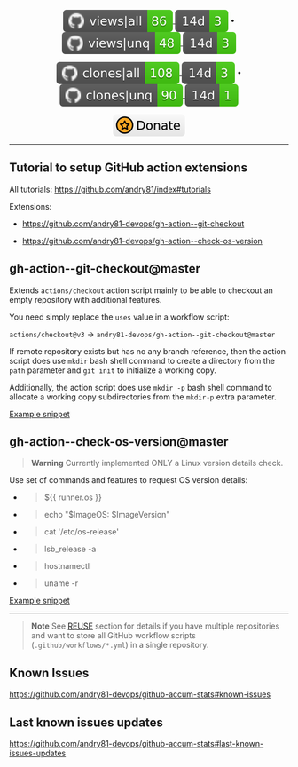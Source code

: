 <p align="center">
  <a href="https://github.com/andry81-stats/github-action-extensions--gh-stats/commits/master/traffic/views">
    <img src="https://github.com/andry81-cache/andry81-devops--gh-content-cache/raw/master/repo/andry81-devops/github-action-extensions/badges/traffic/views/all.svg" valign="middle" alt="GitHub views|any|total" />
    <img src="https://github.com/andry81-cache/andry81-devops--gh-content-cache/raw/master/repo/andry81-devops/github-action-extensions/badges/traffic/views/all-14d.svg" valign="middle" alt="GitHub views|any|14d" /></a>
• <a href="https://github.com/andry81-stats/github-action-extensions--gh-stats/commits/master/traffic/views">
    <img src="https://github.com/andry81-cache/andry81-devops--gh-content-cache/raw/master/repo/andry81-devops/github-action-extensions/badges/traffic/views/unq.svg" valign="middle" alt="GitHub views|unique per day|total" />
    <img src="https://github.com/andry81-cache/andry81-devops--gh-content-cache/raw/master/repo/andry81-devops/github-action-extensions/badges/traffic/views/unq-14d.svg" valign="middle" alt="GitHub views|unique per day|14d" /></a>
</p>

<p align="center">
  <a href="https://github.com/andry81-stats/github-action-extensions--gh-stats/commits/master/traffic/clones">
    <img src="https://github.com/andry81-cache/andry81-devops--gh-content-cache/raw/master/repo/andry81-devops/github-action-extensions/badges/traffic/clones/all.svg" valign="middle" alt="GitHub clones|any|total" />
    <img src="https://github.com/andry81-cache/andry81-devops--gh-content-cache/raw/master/repo/andry81-devops/github-action-extensions/badges/traffic/clones/all-14d.svg" valign="middle" alt="GitHub clones|any|14d" /></a>
• <a href="https://github.com/andry81-stats/github-action-extensions--gh-stats/commits/master/traffic/clones">
    <img src="https://github.com/andry81-cache/andry81-devops--gh-content-cache/raw/master/repo/andry81-devops/github-action-extensions/badges/traffic/clones/unq.svg" valign="middle" alt="GitHub clones|unique per day|total" />
    <img src="https://github.com/andry81-cache/andry81-devops--gh-content-cache/raw/master/repo/andry81-devops/github-action-extensions/badges/traffic/clones/unq-14d.svg" valign="middle" alt="GitHub clones|unique per day|14d" /></a>
</p>

<p align="center">
  <a href="https://github.com/andry81/donate"><img src="https://github.com/andry81-cache/gh-content-static-cache/raw/master/common/badges/donate/donate.svg" valign="middle" alt="donate" /></a>
</p>

---

## Tutorial to setup GitHub action extensions

All tutorials: https://github.com/andry81/index#tutorials

Extensions:

* https://github.com/andry81-devops/gh-action--git-checkout

* https://github.com/andry81-devops/gh-action--check-os-version

## gh-action--git-checkout@master

Extends `actions/checkout` action script mainly to be able to checkout an empty repository with additional features.

You need simply replace the `uses` value in a workflow script:

`actions/checkout@v3` -> `andry81-devops/gh-action--git-checkout@master`

If remote repository exists but has no any branch reference, then the action script does use `mkdir` bash shell command to create a directory from the `path` parameter and `git init` to initialize a working copy.

Additionally, the action script does use `mkdir -p` bash shell command to allocate a working copy subdirectories from the `mkdir-p` extra parameter.

[Example snippet](https://github.com/andry81-devops/gh-action--git-checkout#example-snippet)

## gh-action--check-os-version@master

> **Warning** Currently implemented ONLY a Linux version details check.

Use set of commands and features to request OS version details:

* > ${{ runner.os }}

* > echo "$ImageOS: $ImageVersion"

* > cat '/etc/os-release'

* > lsb_release -a

* > hostnamectl

* > uname -r

[Example snippet](https://github.com/andry81-devops/gh-action--check-os-version#example-snippet)

---

> **Note** See <a href="https://github.com/andry81-devops/github-accum-stats#reuse">REUSE</a> section for details if you have multiple repositories and want to store all GitHub workflow scripts (`.github/workflows/*.yml`) in a single repository.

## Known Issues

https://github.com/andry81-devops/github-accum-stats#known-issues

## Last known issues updates

https://github.com/andry81-devops/github-accum-stats#last-known-issues-updates
